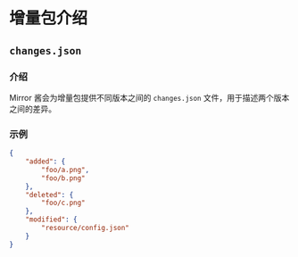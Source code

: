 # 增量包介绍

## `changes.json`

### 介绍

Mirror 酱会为增量包提供不同版本之间的 `changes.json` 文件，用于描述两个版本之间的差异。

### 示例

```json
{
    "added": {
        "foo/a.png",
        "foo/b.png"
    },
    "deleted": {
        "foo/c.png"
    },
    "modified": {
        "resource/config.json"
    }
}

```

